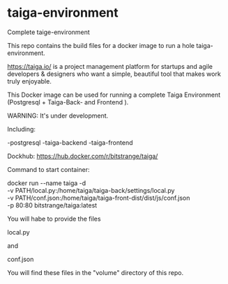 # taiga-environment
Complete taige-environment

This repo contains the build files for a docker image to run a hole taiga-environment.

https://taiga.io/ is a project management platform for startups and agile developers & designers who want a simple, beautiful tool that makes work truly enjoyable.

This Docker image can be used for running a complete Taiga Environment (Postgresql + Taiga-Back- and Frontend ).


WARNING: It's under development.


Including:

-postgresql
-taiga-backend
-taiga-frontend

Dockhub: https://hub.docker.com/r/bitstrange/taiga/


Command to start container: 

docker run --name taiga -d \
      -v PATH/local.py:/home/taiga/taiga-back/settings/local.py \
      -v PATH/conf.json:/home/taiga/taiga-front-dist/dist/js/conf.json \
      -p 80:80 bitstrange/taiga:latest

You will habe to provide the files 

local.py

and

conf.json


You will find these files in the "volume" directory of this repo.


